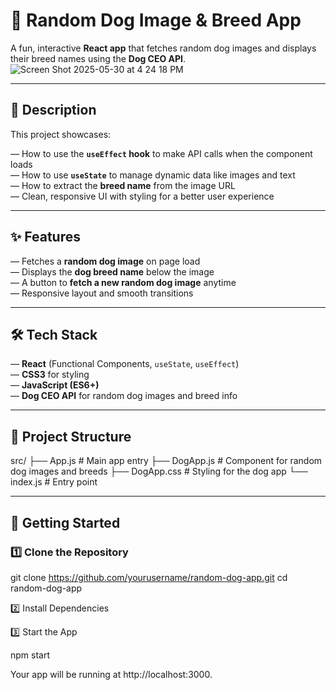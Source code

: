 # 🐶 Random Dog Image & Breed App

A fun, interactive **React app** that fetches random dog images and displays their breed names using the **Dog CEO API**.
![Screen Shot 2025-05-30 at 4 24 18 PM](https://github.com/user-attachments/assets/4a4cedd6-36f5-4f37-9bdd-505afa5570b6)

---

## 📜 Description

This project showcases:

— How to use the **`useEffect` hook** to make API calls when the component loads  
— How to use **`useState`** to manage dynamic data like images and text  
— How to extract the **breed name** from the image URL  
— Clean, responsive UI with styling for a better user experience  

---

## ✨ Features

— Fetches a **random dog image** on page load  
— Displays the **dog breed name** below the image  
— A button to **fetch a new random dog image** anytime  
— Responsive layout and smooth transitions  

---

## 🛠️ Tech Stack

— **React** (Functional Components, `useState`, `useEffect`)  
— **CSS3** for styling  
— **JavaScript (ES6+)**  
— **Dog CEO API** for random dog images and breed info  

---

## 📁 Project Structure
src/
├── App.js # Main app entry
├── DogApp.js # Component for random dog images and breeds
├── DogApp.css # Styling for the dog app
└── index.js # Entry point

---

## 🚀 Getting Started

### 1️⃣ Clone the Repository

git clone https://github.com/yourusername/random-dog-app.git
cd random-dog-app

2️⃣ Install Dependencies

3️⃣ Start the App

npm start

Your app will be running at http://localhost:3000.
